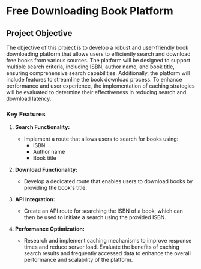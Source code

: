 # Free Downloading Book Platform

## Project Objective

The objective of this project is to develop a robust and user-friendly book downloading platform that allows users to efficiently search and download free books from various sources. The platform will be designed to support multiple search criteria, including ISBN, author name, and book title, ensuring comprehensive search capabilities. Additionally, the platform will include features to streamline the book download process. To enhance performance and user experience, the implementation of caching strategies will be evaluated to determine their effectiveness in reducing search and download latency.

### Key Features

1. **Search Functionality:**
   - Implement a route that allows users to search for books using:
     - ISBN
     - Author name
     - Book title

2. **Download Functionality:**
   - Develop a dedicated route that enables users to download books by providing the book's title.

3. **API Integration:**
   - Create an API route for searching the ISBN of a book, which can then be used to initiate a search using the provided ISBN.

4. **Performance Optimization:**
   - Research and implement caching mechanisms to improve response times and reduce server load. Evaluate the benefits of caching search results and frequently accessed data to enhance the overall performance and scalability of the platform.

